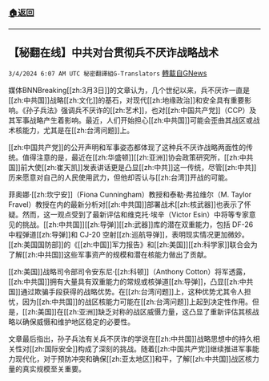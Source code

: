 ###  [:house:返回](README.md)
---


## 【秘翻在线】中共对台贯彻兵不厌诈战略战术
`3/4/2024 6:07 AM UTC 秘密翻譯組G-Translators` [轉載自GNews](https://gnews.org/articles/2362491)

媒体BNNBreaking[[zh:3月3日]]的文章认为，几个世纪以来，兵不厌诈一直是[[zh:中共国]]战略[[zh:文化]]的基石，对现代[[zh:地缘政治]]和安全具有重要影响。《孙子兵法》强调兵不厌诈的[[zh:艺术]]，也对[[zh:中国共产党]]（CCP）及其军事战略产生着影响。最近，人们开始担心[[zh:中共国]]可能会歪曲其战区或战术核能力，尤其是在[[zh:台湾问题]]上。

[[zh:中国共产党]]的公开声明和军事姿态都体现了这种兵不厌诈战略两面性的传统。值得注意的是，最近在[[zh:华盛顿]][[zh:亚洲]]协会政策研究所，[[zh:中共国]]前大使[[zh:崔天凯]]发表讲话更是凸显[[zh:中共]]这一传统，尽管[[zh:中共]]历来愿意对自己的人民使用武力，但他却否认与[[zh:台湾]]开战的可能。

菲奥娜·[[zh:坎宁安]]（Fiona Cunningham）教授和泰勒·弗拉维尔（M. Taylor Fravel）教授在内的最新分析对[[zh:中共国]]部署战术[[zh:核武器]]也表示了怀疑。然而，这一观点受到了最新评估和维克托·埃辛（Victor Esin）中将等专家意见的挑战。[[zh:中共国]][[zh:导弹]][[zh:武器]]库的潜在双重能力，包括 DF-26 中程弹道[[zh:导弹]]和 CJ-20 空射[[zh:巡航导弹]]，表明现实情况更加微妙。[[zh:美国国防部]]的《[[zh:中国]]军力报告》和[[zh:美国]][[zh:科学家]]联合会为了解[[zh:中共国]]这些军事资产的规模和潜在核能力做出了贡献。

[[zh:美国]]战略司令部司令安东尼·[[zh:科顿]]（Anthony Cotton）将军透露，[[zh:中共国]]拥有大量具有双重能力的常规或核弹道[[zh:导弹]]，凸显[[zh:中共国]]通过欺骗手段获得的战略优势。在[[zh:台湾问题]]上，这种优势尤其令人担忧，因为[[zh:中共国]]的战区核能力可能在[[zh:台湾问题]]上起到决定性作用。但是，[[zh:美国]]在[[zh:亚洲]]缺乏对称的战区威慑力量，这凸显了重新评估其核战略以确保威慑和维护地区稳定的必要性。

文章最后指出，孙子兵法有关兵不厌诈的学说在[[zh:中共国]]战略思想中的持久相关性对[[zh:国际安全]]构成了深刻的挑战。随着[[zh:中国共产党]]继续推进军事能力现代化，对于预防冲突和确保[[zh:亚太地区]]和平，了解[[zh:中共国]]战区核力量的真实规模至关重要。
